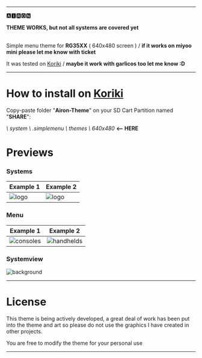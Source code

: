 
---
🅰🅸🆁🅾🅽

**THEME WORKS, but not all systems are covered yet**

<br />Simple menu theme for **RG35XX** ( 640x480 screen ) / **if it works on miyoo mini please let me know with ticket**

It was tested on [Koriki]([https://AmberELEC.org](https://github.com/rg35xx-cfw/Koriki/releases/latest)) / **maybe it work with garlicos too let me know :D**

---

# How to install on [Koriki]([https://AmberELEC.org](https://github.com/rg35xx-cfw/Koriki/releases/latest))

Copy-paste folder "**Airon-Theme**" on your SD Cart Partition named "**SHARE**":

_\ system \ .simplemenu \ themes \ 640x480_        **<-- HERE**

# Previews

### Systems

| Example 1 | Example 2  |
|----|----|
| ![logo](https://github.com/SzalikDesigns/rg35xx-airon-theme/assets/77732736/2fb86745-576a-4758-9fd3-83148ee3550b) | ![logo](https://github.com/SzalikDesigns/rg35xx-airon-theme/assets/77732736/f54a0672-13f5-48c1-a8da-6b3507c8cf97) |

### Menu
| Example 1 | Example 2  |
|----|----|
| ![consoles](https://github.com/SzalikDesigns/rg35xx-airon-theme/assets/77732736/8cef7158-0bd4-4628-8cef-f579fba41576) | ![handhelds](https://github.com/SzalikDesigns/rg35xx-airon-theme/assets/77732736/d59fb975-f6fb-4165-a389-c02af0043791) |

### Systemview
![background](https://github.com/SzalikDesigns/rg35xx-airon-theme/assets/77732736/96622d89-8056-423b-9868-70d85cc50120)

---

# License
This theme is being actively developed, a great deal of work has been put into the theme and art so please do not use the graphics I have created in other projects.

You are free to modify the theme for your personal use
  
---

